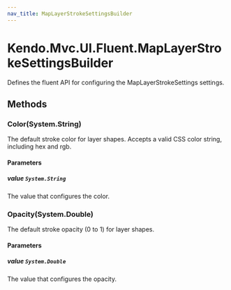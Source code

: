 ```yaml
---
nav_title: MapLayerStrokeSettingsBuilder
---
```


# Kendo.Mvc.UI.Fluent.MapLayerStrokeSettingsBuilder
Defines the fluent API for configuring the MapLayerStrokeSettings settings.




## Methods


### Color(System.String)
The default stroke color for layer shapes.
            Accepts a valid CSS color string, including hex and rgb.


#### Parameters

##### value `System.String`
The value that configures the color.





### Opacity(System.Double)
The default stroke opacity (0 to 1) for layer shapes.


#### Parameters

##### value `System.Double`
The value that configures the opacity.






